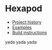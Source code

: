 # Hexapod

- [Project history](#project-history)
- [Examples](#examples)
- [Build instructions](#build-instructions)

yada yada yada
